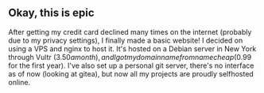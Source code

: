 ## Okay, this is epic
After getting my credit card declined many times on the internet (probably due to my privacy settings), I finally made a basic website! I decided on using a VPS and nginx to host it. It's hosted on a Debian server in New York through Vultr ($3.50 a month), and I got my domain name from namecheap ($0.99 for the first year). 
I've also set up a personal git server, there's no interface as of now (looking at gitea), but now all my projects are proudly selfhosted online.


